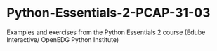 # Python-Essentials-2-PCAP-31-03
Examples and exercises from the Python Essentials 2 course (Edube Interactive/ OpenEDG Python Institute) 
